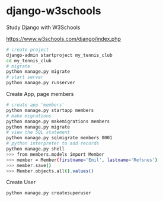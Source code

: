 # django-w3schools
Study Django with W3Schools

https://www.w3schools.com/django/index.php

```sh
# create project
django-admin startproject my_tennis_club
cd my_tennis_club
# migrate
python manage.py migrate
# start server
python manage.py runserver
```

Create App, page members

```sh
# create app 'members'
python manage.py startapp members
# make migrations
python manage.py makemigrations members
python manage.py migrate
# view the SQL statement
python manage.py sqlmigrate members 0001
# python interpreter to add records
python manage.py shell
>>> from members.models import Member
>>> member = Member(firstname='Emil', lastname='Refsnes')
>>> member.save()
>>> Member.objects.all().values()
```

Create User

```sh
python manage.py createsuperuser
```